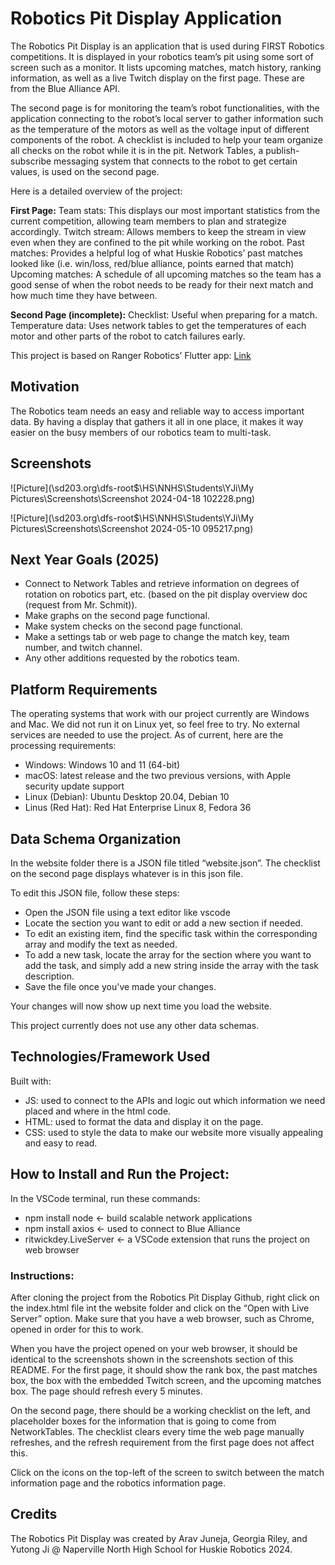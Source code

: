 # Robotics Pit Display Application

The Robotics Pit Display is an application that is used during FIRST Robotics competitions. It is displayed in your robotics team’s pit using some sort of screen such as a monitor. It lists upcoming matches, match history, ranking information, as well as a live Twitch display on the first page. These are from the Blue Alliance API.

The second page is for monitoring the team’s robot functionalities, with the application connecting to the robot’s local server to gather information such as the temperature of the motors as well as the voltage input of different components of the robot. A checklist is included to help your team organize all checks on the robot while it is in the pit. Network Tables, a publish-subscribe messaging system that connects to the robot to get certain values, is used on the second page.

Here is a detailed overview of the project:

**First Page:**
Team stats: This displays our most important statistics from the current competition, allowing team members to plan and strategize accordingly.
Twitch stream: Allows members to keep the stream in view even when they are confined to the pit while working on the robot.
Past matches: Provides a helpful log of what Huskie Robotics’ past matches looked like (i.e. win/loss, red/blue alliance, points earned that match)
Upcoming matches: A schedule of all upcoming matches so the team has a good sense of when the robot needs to be ready for their next match and how much time they have between.

**Second Page (incomplete):**
Checklist: Useful when preparing for a match.
Temperature data: Uses network tables to get the temperatures of each motor and other parts of the robot to catch failures early.

This project is based on Ranger Robotics’ Flutter app: [Link](https://github.com/3015RangerRobotics/2023Public)

## Motivation

The Robotics team needs an easy and reliable way to access important data. By having a display that gathers it all in one place, it makes it way easier on the busy members of our robotics team to multi-task.

## Screenshots

![Picture](\\sd203.org\dfs-root$\HS\NNHS\Students\YJi\My Pictures\Screenshots\Screenshot 2024-04-18 102228.png)

![Picture](\\sd203.org\dfs-root$\HS\NNHS\Students\YJi\My Pictures\Screenshots\Screenshot 2024-05-10 095217.png)

## Next Year Goals (2025)

- Connect to Network Tables and retrieve information on degrees of rotation on robotics part, etc. (based on the pit display overview doc (request from Mr. Schmit)).
- Make graphs on the second page functional.
- Make system checks on the second page functional.
- Make a settings tab or web page to change the match key, team number, and twitch channel.
- Any other additions requested by the robotics team.

## Platform Requirements

The operating systems that work with our project currently are Windows and Mac. We did not run it on Linux yet, so feel free to try. No external services are needed to use the project. As of current, here are the processing requirements:

- Windows: Windows 10 and 11 (64-bit)
- macOS: latest release and the two previous versions, with Apple security update support
- Linux (Debian): Ubuntu Desktop 20.04, Debian 10
- Linus (Red Hat): Red Hat Enterprise Linux 8, Fedora 36

## Data Schema Organization

In the website folder there is a JSON file titled “website.json”. The checklist on the second page displays whatever is in this json file.

To edit this JSON file, follow these steps:

- Open the JSON file using a text editor like vscode
- Locate the section you want to edit or add a new section if needed.
- To edit an existing item, find the specific task within the corresponding array and modify the text as needed.
- To add a new task, locate the array for the section where you want to add the task, and simply add a new string inside the array with the task description.
- Save the file once you've made your changes.

Your changes will now show up next time you load the website.

This project currently does not use any other data schemas.

## Technologies/Framework Used

Built with:

- JS: used to connect to the APIs and logic out which information we need placed and where in the html code.
- HTML: used to format the data and display it on the page.
- CSS: used to style the data to make our website more visually appealing and easy to read.

## How to Install and Run the Project:

In the VSCode terminal, run these commands:

- npm install node ← build scalable network applications
- npm install axios ← used to connect to Blue Alliance
- ritwickdey.LiveServer ← a VSCode extension that runs the project on web browser

### Instructions:

After cloning the project from the Robotics Pit Display Github, right click on the index.html file int the website folder and click on the “Open with Live Server” option. Make sure that you have a web browser, such as Chrome, opened in order for this to work.

When you have the project opened on your web browser, it should be identical to the screenshots shown in the screenshots section of this README. For the first page, it should show the rank box, the past matches box, the box with the embedded Twitch screen, and the upcoming matches box. The page should refresh every 5 minutes.

On the second page, there should be a working checklist on the left, and placeholder boxes for the information that is going to come from NetworkTables. The checklist clears every time the web page manually refreshes, and the refresh requirement from the first page does not affect this.

Click on the icons on the top-left of the screen to switch between the match information page and the robotics information page.

## Credits

The Robotics Pit Display was created by Arav Juneja, Georgia Riley, and Yutong Ji @ Naperville North High School for Huskie Robotics 2024.
